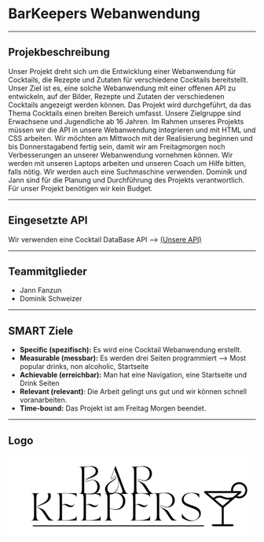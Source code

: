 # BarKeepers Webanwendung

---

## Projekbeschreibung

Unser Projekt dreht sich um die Entwicklung einer Webanwendung für Cocktails, die Rezepte und Zutaten für verschiedene Cocktails bereitstellt. Unser Ziel ist es, eine solche Webanwendung mit einer offenen API zu entwickeln, auf der Bilder, Rezepte und Zutaten der verschiedenen Cocktails angezeigt werden können. Das Projekt wird durchgeführt, da das Thema Cocktails einen breiten Bereich umfasst. Unsere Zielgruppe sind Erwachsene und Jugendliche ab 16 Jahren. Im Rahmen unseres Projekts müssen wir die API in unsere Webanwendung integrieren und mit HTML und CSS arbeiten. Wir möchten am Mittwoch mit der Realisierung beginnen und bis Donnerstagabend fertig sein, damit wir am Freitagmorgen noch Verbesserungen an unserer Webanwendung vornehmen können. Wir werden mit unseren Laptops arbeiten und unseren Coach um Hilfe bitten, falls nötig. Wir werden auch eine Suchmaschine verwenden. Dominik und Jann sind für die Planung und Durchführung des Projekts verantwortlich. Für unser Projekt benötigen wir kein Budget.

---

## Eingesetzte API

Wir verwenden eine Cocktail DataBase API --> [(Unsere API)](https://apilist.fun/api/the-cocktail-db)

---

## Teammitglieder

- Jann Fanzun
- Dominik Schweizer

---

## SMART Ziele

- **Specific (spezifisch):** Es wird eine Cocktail Webanwendung erstellt.
- **Measurable (messbar):** Es werden drei Seiten programmiert —> Most popular drinks, non alcoholic, Startseite
- **Achievable (erreichbar):** Man hat eine Navigation, eine Startseite und Drink Seiten
- **Relevant (relevant)**: Die Arbeit gelingt uns gut und wir können schnell voranarbeiten.
- **Time-bound:** Das Projekt ist am Freitag Morgen beendet.

---

## Logo

![img](images/barkeeperslogo%20(1).png)
